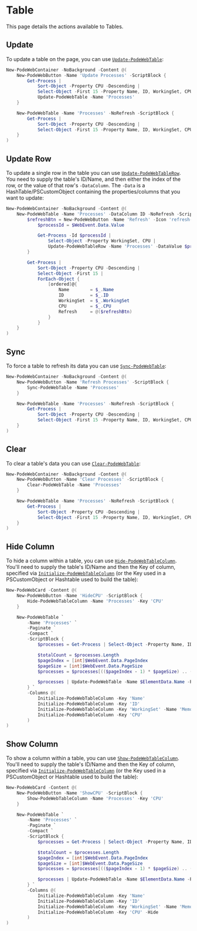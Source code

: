# Table

This page details the actions available to Tables.

## Update

To update a table on the page, you can use [`Update-PodeWebTable`](../../../Functions/Actions/Update-PodeWebTable):

```powershell
New-PodeWebContainer -NoBackground -Content @(
    New-PodeWebButton -Name 'Update Processes' -ScriptBlock {
        Get-Process |
            Sort-Object -Property CPU -Descending |
            Select-Object -First 15 -Property Name, ID, WorkingSet, CPU |
            Update-PodeWebTable -Name 'Processes'
    }

    New-PodeWebTable -Name 'Processes' -NoRefresh -ScriptBlock {
        Get-Process |
            Sort-Object -Property CPU -Descending |
            Select-Object -First 15 -Property Name, ID, WorkingSet, CPU
    }
)
```

## Update Row

To update a single row in the table you can use [`Update-PodeWebTableRow`](../../../Functions/Actions/Update-PodeWebTableRow). You need to supply the table's ID/Name, and then either the index of the row, or the value of that row's `-DataColumn`. The `-Data` is a HashTable/PSCustomObject containing the properties/columns that you want to update:

```powershell
New-PodeWebContainer -NoBackground -Content @(
    New-PodeWebTable -Name 'Processes' -DataColumn ID -NoRefresh -ScriptBlock {
        $refreshBtn = New-PodeWebButton -Name 'Refresh' -Icon 'refresh-cw' -IconOnly -ScriptBlock {
            $processId = $WebEvent.Data.Value

            Get-Process -Id $processId |
                Select-Object -Property WorkingSet, CPU |
                Update-PodeWebTableRow -Name 'Processes' -DataValue $processId
        }

        Get-Process |
            Sort-Object -Property CPU -Descending |
            Select-Object -First 15 |
            ForEach-Object {
                [ordered]@{
                    Name        = $_.Name
                    ID          = $_.ID
                    WorkingSet  = $_.WorkingSet
                    CPU         = $_.CPU
                    Refresh     = @($refreshBtn)
                }
            }
    }
)
```

## Sync

To force a table to refresh its data you can use [`Sync-PodeWebTable`](../../../Functions/Actions/Sync-PodeWebTable):

```powershell
New-PodeWebContainer -NoBackground -Content @(
    New-PodeWebButton -Name 'Refresh Processes' -ScriptBlock {
        Sync-PodeWebTable -Name 'Processes'
    }

    New-PodeWebTable -Name 'Processes' -NoRefresh -ScriptBlock {
        Get-Process |
            Sort-Object -Property CPU -Descending |
            Select-Object -First 15 -Property Name, ID, WorkingSet, CPU
    }
)
```

## Clear

To clear a table's data you can use [`Clear-PodeWebTable`](../../../Functions/Actions/Clear-PodeWebTable):

```powershell
New-PodeWebContainer -NoBackground -Content @(
    New-PodeWebButton -Name 'Clear Processes' -ScriptBlock {
        Clear-PodeWebTable -Name 'Processes'
    }

    New-PodeWebTable -Name 'Processes' -NoRefresh -ScriptBlock {
        Get-Process |
            Sort-Object -Property CPU -Descending |
            Select-Object -First 15 -Property Name, ID, WorkingSet, CPU
    }
)
```

## Hide Column

To hide a column within a table, you can use [`Hide-PodeWebTableColumn`](../../../Functions/Actions/Hide-PodeWebTableColumn). You'll need to supply the table's ID/Name and then the Key of column, specified via [`Initialize-PodeWebTableColumn`](../../../Functions/Elements/Initialize-PodeWebTableColumn) (or the Key used in a PSCustomObject or Hashtable used to build the table):

```powershell
New-PodeWebCard -Content @(
    New-PodeWebButton -Name 'HideCPU' -ScriptBlock {
        Hide-PodeWebTableColumn -Name 'Processes' -Key 'CPU'
    }

    New-PodeWebTable `
        -Name 'Processes' `
        -Paginate `
        -Compact `
        -ScriptBlock {
            $processes = Get-Process | Select-Object -Property Name, ID, WorkingSet, CPU

            $totalCount = $processes.Length
            $pageIndex = [int]$WebEvent.Data.PageIndex
            $pageSize = [int]$WebEvent.Data.PageSize
            $processes = $processes[(($pageIndex - 1) * $pageSize) .. (($pageIndex * $pageSize) - 1)]

            $processes | Update-PodeWebTable -Name $ElementData.Name -PageIndex $pageIndex -TotalItemCount $totalCount
        } `
        -Columns @(
            Initialize-PodeWebTableColumn -Key 'Name'
            Initialize-PodeWebTableColumn -Key 'ID'
            Initialize-PodeWebTableColumn -Key 'WorkingSet' -Name 'Memory' -Alignment Center -Width 10
            Initialize-PodeWebTableColumn -Key 'CPU'
        )
)
```

## Show Column

To show a column within a table, you can use [`Show-PodeWebTableColumn`](../../../Functions/Actions/Show-PodeWebTableColumn). You'll need to supply the table's ID/Name and then the Key of column, specified via [`Initialize-PodeWebTableColumn`](../../../Functions/Elements/Initialize-PodeWebTableColumn) (or the Key used in a PSCustomObject or Hashtable used to build the table):

```powershell
New-PodeWebCard -Content @(
    New-PodeWebButton -Name 'ShowCPU' -ScriptBlock {
        Show-PodeWebTableColumn -Name 'Processes' -Key 'CPU'
    }

    New-PodeWebTable `
        -Name 'Processes' `
        -Paginate `
        -Compact `
        -ScriptBlock {
            $processes = Get-Process | Select-Object -Property Name, ID, WorkingSet, CPU

            $totalCount = $processes.Length
            $pageIndex = [int]$WebEvent.Data.PageIndex
            $pageSize = [int]$WebEvent.Data.PageSize
            $processes = $processes[(($pageIndex - 1) * $pageSize) .. (($pageIndex * $pageSize) - 1)]

            $processes | Update-PodeWebTable -Name $ElementData.Name -PageIndex $pageIndex -TotalItemCount $totalCount
        } `
        -Columns @(
            Initialize-PodeWebTableColumn -Key 'Name'
            Initialize-PodeWebTableColumn -Key 'ID'
            Initialize-PodeWebTableColumn -Key 'WorkingSet' -Name 'Memory' -Alignment Center -Width 10
            Initialize-PodeWebTableColumn -Key 'CPU' -Hide
        )
)
```
